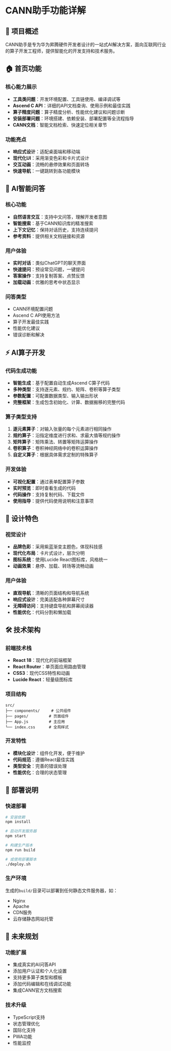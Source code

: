 # CANN助手功能详解

## 🎯 项目概述

CANN助手是专为华为昇腾硬件开发者设计的一站式AI解决方案，面向互联网行业的算子开发工程师，提供智能化的开发支持和技术服务。

## 🏠 首页功能

### 核心能力展示
- **工具类问题**：开发环境配置、工具链使用、编译调试等
- **Ascend C API**：详细的API文档查询、使用示例和最佳实践
- **算子精度问题**：算子精度分析、性能优化建议和问题诊断
- **安装部署问题**：环境搭建、依赖安装、部署配置等全流程指导
- **CANN文档**：智能文档检索、快速定位相关章节

### 功能亮点
- **响应式设计**：适配桌面端和移动端
- **现代化UI**：采用渐变色彩和卡片式设计
- **交互动画**：流畅的悬停效果和页面转场
- **快速导航**：一键跳转到各功能模块

## 💬 AI智能问答

### 核心功能
- **自然语言交互**：支持中文问答，理解开发者意图
- **智能搜索**：基于CANN知识库的精准搜索
- **上下文记忆**：保持对话历史，支持连续提问
- **参考资料**：提供相关文档链接和资源

### 用户体验
- **实时对话**：类似ChatGPT的聊天界面
- **快速提问**：预设常见问题，一键提问
- **答案操作**：支持复制答案、点赞反馈
- **加载动画**：优雅的思考中状态显示

### 问答类型
- CANN环境配置问题
- Ascend C API使用方法
- 算子开发最佳实践
- 性能优化建议
- 错误诊断和解决

## ⚡ AI算子开发

### 代码生成功能
- **智能生成**：基于配置自动生成Ascend C算子代码
- **多种类型**：支持逐元素、规约、矩阵、卷积等算子类型
- **参数配置**：可配置数据类型、输入输出形状
- **完整框架**：生成包含初始化、计算、数据搬移的完整代码

### 算子类型支持
1. **逐元素算子**：对输入张量的每个元素进行相同操作
2. **规约算子**：沿指定维度进行求和、求最大值等规约操作
3. **矩阵算子**：矩阵乘法、转置等矩阵运算操作
4. **卷积算子**：卷积神经网络中的卷积运算操作
5. **自定义算子**：根据具体需求定制的特殊算子

### 开发体验
- **可视化配置**：通过表单配置算子参数
- **实时预览**：即时查看生成的代码
- **代码操作**：支持复制代码、下载文件
- **使用指导**：提供代码使用说明和注意事项

## 🎨 设计特色

### 视觉设计
- **品牌色彩**：采用紫蓝渐变主题色，体现科技感
- **现代化布局**：卡片式设计，层次分明
- **图标系统**：使用Lucide React图标库，风格统一
- **动画效果**：悬停、加载、转场等流畅动画

### 用户体验
- **直观导航**：清晰的页面结构和导航系统
- **响应式设计**：完美适配各种屏幕尺寸
- **无障碍访问**：支持键盘导航和屏幕阅读器
- **性能优化**：代码分割和懒加载

## 🛠 技术架构

### 前端技术栈
- **React 18**：现代化的前端框架
- **React Router**：单页面应用路由管理
- **CSS3**：现代CSS特性和动画
- **Lucide React**：轻量级图标库

### 项目结构
```
src/
├── components/     # 公共组件
├── pages/         # 页面组件
├── App.js         # 主应用
└── index.css      # 全局样式
```

### 开发特性
- **模块化设计**：组件化开发，便于维护
- **代码规范**：遵循React最佳实践
- **类型安全**：完善的错误处理
- **性能优化**：合理的状态管理

## 🚀 部署说明

### 快速部署
```bash
# 安装依赖
npm install

# 启动开发服务器
npm start

# 构建生产版本
npm run build

# 或使用部署脚本
./deploy.sh
```

### 生产环境
生成的`build/`目录可以部署到任何静态文件服务器，如：
- Nginx
- Apache
- CDN服务
- 云存储静态网站托管

## 🔮 未来规划

### 功能扩展
- 集成真实的AI问答API
- 添加用户认证和个人化设置
- 支持更多算子类型和模板
- 添加代码编辑和在线调试功能
- 集成CANN官方文档搜索

### 技术升级
- TypeScript支持
- 状态管理优化
- 国际化支持
- PWA功能
- 性能监控